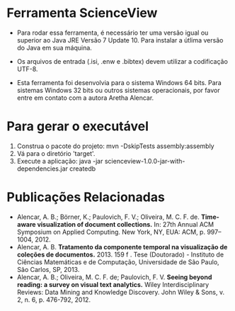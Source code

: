 Ferramenta ScienceView
===========

* Para rodar essa ferramenta, é necessário ter uma versão igual ou superior ao Java JRE Versão 7 Update 10. Para instalar a útlima versão do Java em sua máquina.

* Os arquivos de entrada (.isi, .enw e .bibtex) devem utilizar a codificação UTF-8.

* Esta ferramenta foi desenvolvia para o sistema Windows 64 bits. Para sistemas Windows 32 bits ou outros sistemas operacionais, por favor entre em contato com a autora Aretha Alencar.


Para gerar o executável
===========
1. Construa o pacote do projeto: mvn -DskipTests assembly:assembly
2. Vá para o diretório 'target'.
3. Execute a aplicação: java -jar scienceview-1.0.0-jar-with-dependencies.jar createdb


Publicações Relacionadas
===========
* Alencar, A. B.; Börner, K.; Paulovich, F. V.; Oliveira, M. C. F. de. **Time-aware visualization of document collections.** In: 27th Annual ACM Symposium on Applied Computing. New York, NY, EUA: ACM, p. 997–1004, 2012.
* Alencar, A. B. **Tratamento da componente temporal na visualização de coleções de documentos.** 2013. 159 f . Tese (Doutorado) - Instituto de Ciências Matemáticas e de Computação, Universidade de São Paulo, São Carlos, SP, 2013.
* Alencar, A. B.; Oliveira, M. C. F. de; Paulovich, F. V. **Seeing beyond reading: a survey on visual text analytics.** Wiley Interdisciplinary Reviews: Data Mining and Knowledge Discovery. John Wiley & Sons, v. 2, n. 6, p. 476-792, 2012.
